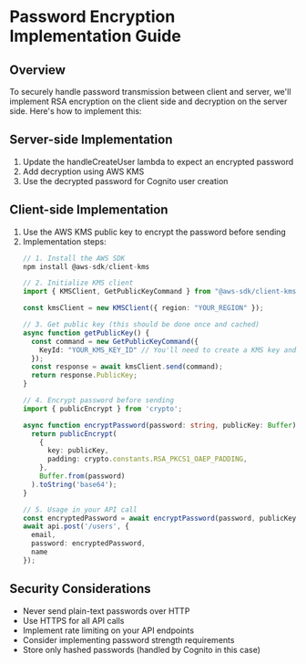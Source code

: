 # Password Encryption Implementation Guide

## Overview
To securely handle password transmission between client and server, we'll implement RSA encryption on the client side and decryption on the server side. Here's how to implement this:

## Server-side Implementation
1. Update the handleCreateUser lambda to expect an encrypted password
2. Add decryption using AWS KMS
3. Use the decrypted password for Cognito user creation

## Client-side Implementation
1. Use the AWS KMS public key to encrypt the password before sending
2. Implementation steps:
   ```typescript
   // 1. Install the AWS SDK
   npm install @aws-sdk/client-kms

   // 2. Initialize KMS client
   import { KMSClient, GetPublicKeyCommand } from "@aws-sdk/client-kms";
   
   const kmsClient = new KMSClient({ region: "YOUR_REGION" });
   
   // 3. Get public key (this should be done once and cached)
   async function getPublicKey() {
     const command = new GetPublicKeyCommand({
       KeyId: "YOUR_KMS_KEY_ID" // You'll need to create a KMS key and get its ID
     });
     const response = await kmsClient.send(command);
     return response.PublicKey;
   }
   
   // 4. Encrypt password before sending
   import { publicEncrypt } from 'crypto';
   
   async function encryptPassword(password: string, publicKey: Buffer) {
     return publicEncrypt(
       {
         key: publicKey,
         padding: crypto.constants.RSA_PKCS1_OAEP_PADDING,
       },
       Buffer.from(password)
     ).toString('base64');
   }
   
   // 5. Usage in your API call
   const encryptedPassword = await encryptPassword(password, publicKey);
   await api.post('/users', {
     email,
     password: encryptedPassword,
     name
   });
   ```

## Security Considerations
- Never send plain-text passwords over HTTP
- Use HTTPS for all API calls
- Implement rate limiting on your API endpoints
- Consider implementing password strength requirements
- Store only hashed passwords (handled by Cognito in this case)